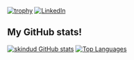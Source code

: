 
[![trophy](https://github-profile-trophy.vercel.app/?username=skindud)](https://github.com/ryo-ma/github-profile-trophy&theme=onedark)
[![LinkedIn][linkedin-shield]][linkedin-url]

## My GitHub stats!
[![skindud GitHub stats](https://github-readme-stats.vercel.app/api?username=skindud&theme=dark)](https://github.com/anuraghazra/github-readme-stats)
[![Top Languages](https://github-readme-stats.vercel.app/api/top-langs/?username=skindud&theme=dark)](https://github.com/anuraghazra/github-readme-stats)

<!-- ## How to reach me:
[Via my site](https://)
 -->


<!-- - 👋 Hi, I’m @skindud
- 👀 I’m interested in ...
- 🌱 I’m currently learning ...
- 💞️ I’m looking to collaborate on ...
- 📫 How to reach me ...
 -->
<!---
skindud/skindud is a ✨ special ✨ repository because its `README.md` (this file) appears on your GitHub profile.
You can click the Preview link to take a look at your changes.
--->

[linkedin-shield]: https://img.shields.io/badge/-LinkedIn-black.svg?style=for-the-badge&logo=linkedin&colorB=555
[linkedin-url]: https://linkedin.com/in/sergeydudkin/
